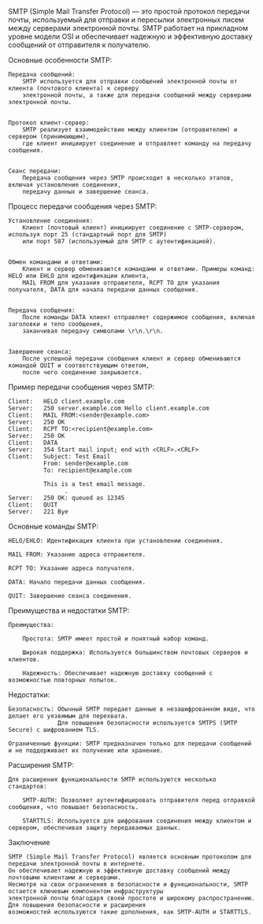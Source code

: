 
SMTP (Simple Mail Transfer Protocol) — это простой протокол передачи почты, используемый для отправки и 
пересылки электронных писем между серверами электронной почты. SMTP работает на прикладном уровне модели OSI и 
обеспечивает надежную и эффективную доставку сообщений от отправителя к получателю.


Основные особенности SMTP:

    Передача сообщений:
        SMTP используется для отправки сообщений электронной почты от клиента (почтового клиента) к серверу 
        электронной почты, а также для передачи сообщений между серверами электронной почты.


    Протокол клиент-сервер:
        SMTP реализует взаимодействие между клиентом (отправителем) и сервером (принимающим), 
        где клиент инициирует соединение и отправляет команду на передачу сообщения.


    Сеанс передачи:
        Передача сообщения через SMTP происходит в несколько этапов, включая установление соединения, 
        передачу данных и завершение сеанса.


Процесс передачи сообщения через SMTP:

    Установление соединения:
        Клиент (почтовый клиент) инициирует соединение с SMTP-сервером, используя порт 25 (стандартный порт для SMTP) 
        или порт 587 (используемый для SMTP с аутентификацией).


    Обмен командами и ответами:
        Клиент и сервер обмениваются командами и ответами. Примеры команд: HELO или EHLO для идентификации клиента, 
        MAIL FROM для указания отправителя, RCPT TO для указания получателя, DATA для начала передачи данных сообщения.


    Передача сообщения:
        После команды DATA клиент отправляет содержимое сообщения, включая заголовки и тело сообщения, 
        заканчивая передачу символами \r\n.\r\n.


    Завершение сеанса:
        После успешной передачи сообщения клиент и сервер обмениваются командой QUIT и соответствующим ответом, 
        после чего соединение закрывается.


Пример передачи сообщения через SMTP:
    
    Client:   HELO client.example.com
    Server:   250 server.example.com Hello client.example.com
    Client:   MAIL FROM:<sender@example.com>
    Server:   250 OK
    Client:   RCPT TO:<recipient@example.com>
    Server:   250 OK
    Client:   DATA
    Server:   354 Start mail input; end with <CRLF>.<CRLF>
    Client:   Subject: Test Email
              From: sender@example.com
              To: recipient@example.com
              
              This is a test email message.
                    .
    Server:   250 OK: queued as 12345
    Client:   QUIT
    Server:   221 Bye



Основные команды SMTP:

    HELO/EHLO: Идентификация клиента при установлении соединения.

    MAIL FROM: Указание адреса отправителя.

    RCPT TO: Указание адреса получателя.

    DATA: Начало передачи данных сообщения.

    QUIT: Завершение сеанса соединения.


Преимущества и недостатки SMTP:

    Преимущества:

        Простота: SMTP имеет простой и понятный набор команд.
        
        Широкая поддержка: Используется большинством почтовых серверов и клиентов.
        
        Надежность: Обеспечивает надежную доставку сообщений с возможностью повторных попыток.


Недостатки:

    Безопасность: Обычный SMTP передает данные в незашифрованном виде, что делает его уязвимым для перехвата. 
                  Для повышения безопасности используется SMTPS (SMTP Secure) с шифрованием TLS.

    Ограниченные функции: SMTP предназначен только для передачи сообщений и не поддерживает их получение или хранение.


Расширения SMTP:

    Для расширения функциональности SMTP используются несколько стандартов:

        SMTP-AUTH: Позволяет аутентифицировать отправителя перед отправкой сообщения, что повышает безопасность.

        STARTTLS: Используется для шифрования соединения между клиентом и сервером, обеспечивая защиту передаваемых данных.



Заключение

    SMTP (Simple Mail Transfer Protocol) является основным протоколом для передачи электронной почты в интернете. 
    Он обеспечивает надежную и эффективную доставку сообщений между почтовыми клиентами и серверами. 
    Несмотря на свои ограничения в безопасности и функциональности, SMTP остается ключевым компонентом инфраструктуры 
    электронной почты благодаря своей простоте и широкому распространению. Для повышения безопасности и расширения 
    возможностей используются такие дополнения, как SMTP-AUTH и STARTTLS.

